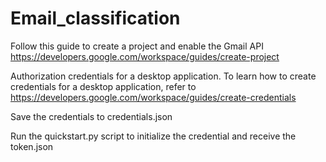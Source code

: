 # Email_classification

Follow this guide to create a project and enable the Gmail API https://developers.google.com/workspace/guides/create-project

Authorization credentials for a desktop application. To learn how to create credentials for a desktop application, refer to https://developers.google.com/workspace/guides/create-credentials

Save the credentials to credentials.json

Run the quickstart.py script to initialize the credential and receive the token.json
